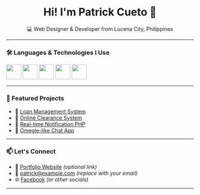 <h1 align="center">Hi! I'm Patrick Cueto 👋</h1>

<p align="center">💻 Web Designer & Developer from Lucena City, Philippines</p>

---

### 🛠️ Languages & Technologies I Use

<p align="left">
  <img src="https://cdn.jsdelivr.net/gh/devicons/devicon/icons/html5/html5-original.svg" width="40" />
  <img src="https://cdn.jsdelivr.net/gh/devicons/devicon/icons/css3/css3-original.svg" width="40" />
  <img src="https://cdn.jsdelivr.net/gh/devicons/devicon/icons/javascript/javascript-original.svg" width="40" />
  <img src="https://cdn.jsdelivr.net/gh/devicons/devicon/icons/php/php-original.svg" width="40" />
  <img src="https://cdn.jsdelivr.net/gh/devicons/devicon/icons/mysql/mysql-original.svg" width="40" />
</p>

---

### 🚀 Featured Projects

- 🔗 [Loan Management System](https://github.com/patrickcueto/loan-system)
- 🔗 [Online Clearance System](https://github.com/patrickcueto/clearance-system)
- 🔗 [Real-time Notification PHP](https://github.com/patrickcueto/notification-system)
- 🔗 [Omegle-like Chat App](https://github.com/patrickcueto/omegle-clone)

---

### 📫 Let's Connect

- 💼 [Portfolio Website](https://yourwebsite.com) *(optional link)*
- 📧 patrick@example.com *(replace with your email)*
- 🌐 [Facebook](https://facebook.com/yourprofile) *(or other socials)*

---
